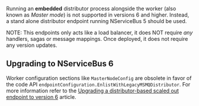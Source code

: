 

Running an **embedded** distributor process alongside the worker (also known as *Master mode*) is not supported in versions 6 and higher. Instead, a stand alone distributor endpoint running NServiceBus 5 should be used.

NOTE: This endpoints only acts like a load balancer, it does NOT require *any* handlers, sagas or message mappings. Once deployed, it does not require any version updates.

## Upgrading to NServiceBus 6

Worker configuration sections like `MasterNodeConfig` are obsolete in favor of the code API `endpointConfiguration.EnlistWithLegacyMSMQDistributor`. For more information refer to the [Upgrading a distributor-based scaled out endpoint to version 6](/samples/scaleout/distributor-upgrade/) article.
